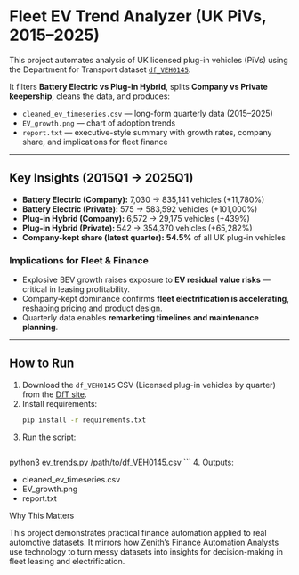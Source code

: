 # Fleet EV Trend Analyzer (UK PiVs, 2015–2025)

This project automates analysis of UK licensed plug-in vehicles (PiVs) using the Department for Transport dataset [`df_VEH0145`](https://www.gov.uk/government/statistical-data-sets/vehicle-licensing-statistics-data-files).  

It filters **Battery Electric vs Plug-in Hybrid**, splits **Company vs Private keepership**, cleans the data, and produces:

- `cleaned_ev_timeseries.csv` — long-form quarterly data (2015–2025)  
- `EV_growth.png` — chart of adoption trends  
- `report.txt` — executive-style summary with growth rates, company share, and implications for fleet finance  

---

## Key Insights (2015Q1 → 2025Q1)

- **Battery Electric (Company):** 7,030 → 835,141 vehicles (+11,780%)  
- **Battery Electric (Private):** 575 → 583,592 vehicles (+101,000%)  
- **Plug-in Hybrid (Company):** 6,572 → 29,175 vehicles (+439%)  
- **Plug-in Hybrid (Private):** 542 → 354,370 vehicles (+65,282%)  
- **Company-kept share (latest quarter):** **54.5%** of all UK plug-in vehicles  

### Implications for Fleet & Finance
- Explosive BEV growth raises exposure to **EV residual value risks** — critical in leasing profitability.  
- Company-kept dominance confirms **fleet electrification is accelerating**, reshaping pricing and product design.  
- Quarterly data enables **remarketing timelines and maintenance planning**.  

---

## How to Run

1. Download the `df_VEH0145` CSV (Licensed plug-in vehicles by quarter) from the [DfT site](https://www.gov.uk/government/statistical-data-sets/vehicle-licensing-statistics-data-files).  
2. Install requirements:  
   ```bash
   pip install -r requirements.txt
   ```
3. Run the script:
   ```bash
  python3 ev_trends.py /path/to/df_VEH0145.csv
    ```
4. Outputs:
- cleaned_ev_timeseries.csv
- EV_growth.png
- report.txt

Why This Matters

This project demonstrates practical finance automation applied to real automotive datasets. 
It mirrors how Zenith’s Finance Automation Analysts use technology to turn messy datasets into 
insights for decision-making in fleet leasing and electrification.



